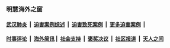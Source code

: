 
### 明慧海外之窗

####  [武汉肺炎](indexes/365.md?t=01141900) &nbsp;|&nbsp;  [迫害案例综述](indexes/328.md?t=01141900) &nbsp;|&nbsp; [迫害致死案例](indexes/277.md?t=01141900)  &nbsp;|&nbsp; [更多迫害案例](indexes/81.md?t=01141900)  &nbsp;|&nbsp; 
####  [时事评论](indexes/251.md?t=01141900) &nbsp;|&nbsp; [海外简讯](indexes/245.md?t=01141900)&nbsp;|&nbsp;  [社会支持](indexes/140.md?t=01141900) &nbsp;|&nbsp; [褒奖决议](indexes/282.md?t=01141900) &nbsp;|&nbsp; [社区报道](indexes/91.md?t=01141900)  &nbsp;|&nbsp; [天人之间](indexes/78.md?t=01141900) 

